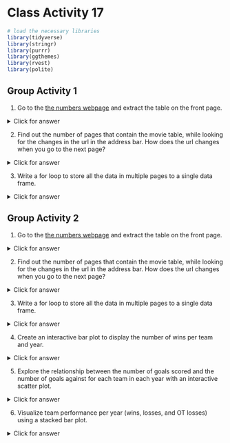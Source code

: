 # Class Activity 17


```r
# load the necessary libraries
library(tidyverse)
library(stringr)
library(purrr)
library(ggthemes)
library(rvest)
library(polite)
```



## Group Activity 1

1. Go to the [the numbers webpage](https://www.the-numbers.com/movie/budgets/all) and extract the table on the front page.


<details>
<summary class="answer">Click for answer</summary>




```r
session1 <- bow(url = "https://www.the-numbers.com/movie/budgets/all") %>% scrape() %>%
  html_nodes(css = "table") %>%
  html_table()

table_base <- session1 %>% .[[1]]
```

</details>



2. Find out the number of pages that contain the movie table, while looking for the changes in the url in the address bar. How does the url changes when you go to the next page?


<details>
<summary class="answer">Click for answer</summary>



*Answer:* The starting count of the movie gets concatenated to the url in increments of 100.


</details>


3. Write a for loop to store all the data in multiple pages to a single data frame.



<details>
<summary class="answer">Click for answer</summary>




```r
library(tidyverse)
library(rvest)

new_urls <- "https://www.the-numbers.com/movie/budgets/all/"

# Create an empty data frame
df1 <- list()

# Generate a vector of indices
index <- seq(1, 6301, 100)
```

<!--


```r
# Loop through indices, scrape data, and bind the resulting data frames
for (i in 1:length(index)) {
  url <- str_glue("{new_urls}{index[i]}")
  webpage <- read_html(url)
  table_new <- html_table(webpage)[[1]] %>%
    tibble::as_tibble(.name_repair = "unique") %>% 
    janitor::clean_names() %>% 
    mutate(x1 = as.character(x1))
  df1[[i]] <- table_new
}

df1_final <- do.call(rbind, df1)
df1_final1 <- reduce(df1, dplyr::bind_rows)
```



```r
# alternate using map/lapply
urls <- map(index, function(i) str_glue({new_urls}, {index[i]}))
urls <- map(index, ~str_glue({new_urls}, {.x}))


sessions <- map(urls, ~read_html(.x) %>% 
                  html_nodes("table") %>% 
                  html_table() %>% 
                  tibble::as_tibble(.name_repair = "unique") %>% 
                  janitor::clean_names())

movies_data <- do.call(rbind, lapply(1:length(urls), function(i) sessions[[i]][[1]]))
glimpse(movies_data)
```

```
Rows: 6,389
Columns: 6
$ ``               <chr> "1", "2", "3", "4", "5", "6", "7"…
$ ReleaseDate      <chr> "Dec 9, 2022", "Apr 23, 2019", "M…
$ Movie            <chr> "Avatar: The Way of Water", "Aven…
$ ProductionBudget <chr> "$460,000,000", "$400,000,000", "…
$ DomesticGross    <chr> "$683,978,730", "$858,373,000", "…
$ WorldwideGross   <chr> "$2,319,324,463", "$2,794,731,755…
```

-->

</details>



## Group Activity 2

1. Go to the [the numbers webpage](https://www.scrapethissite.com/pages/forms/) and extract the table on the front page.


<details>
<summary class="answer">Click for answer</summary>




```r
session1 <- bow(url = "https://www.scrapethissite.com/pages/forms/") %>% scrape() %>%
  html_nodes(css = "table") %>%
  html_table()

table_base <- session1 %>% .[[1]]
```


</details>


2. Find out the number of pages that contain the movie table, while looking for the changes in the url in the address bar. How does the url changes when you go to the next page?



<details>
<summary class="answer">Click for answer</summary>



*Answer:* The url field has `?page_num=` added with the number of pages running from 1 to 24.

</details>



3. Write a for loop to store all the data in multiple pages to a single data frame.


<details>
<summary class="answer">Click for answer</summary>




```r
library(tidyverse)
library(rvest)

new_urls <- "http://scrapethissite.com/pages/forms/?page_num="

# Create an empty data frame
df2 <- list()

# Generate a vector of indices
index <- seq(1, 24)
```




```r
# Loop through indices, scrape data, and bind the resulting data frames
for (i in index) {
  url <- str_glue("{new_urls}{i}")
  webpage <- read_html(url)
  table_new <- html_table(webpage)[[1]] %>%
    tibble::as_tibble(.name_repair = "unique")
  df2[[i]] <- table_new
}

df2_final <- do.call(rbind, df2)
df2_final1 <- reduce(df2, dplyr::bind_rows)
```



```r
# alternate using map
urls <- map(index, function(i) str_glue({new_urls}, {i}))
urls <- map(index, ~str_glue({new_urls}, {.x}))


sessions <- map(urls, ~read_html(.x) %>% 
                  html_nodes("table") %>% 
                  html_table() %>% 
                  tibble::as_tibble(.name_repair = "unique") %>% 
                  janitor::clean_names())

sports_data <- do.call(rbind, lapply(1:length(urls), function(i) sessions[[i]][[1]]))
sports_data1 <- map_df(1:length(urls), ~sessions[[.x]][[1]])

glimpse(sports_data)
```

```
Rows: 582
Columns: 9
$ `Team Name`          <chr> "Boston Bruins", "Buffalo Sab…
$ Year                 <int> 1990, 1990, 1990, 1990, 1990,…
$ Wins                 <int> 44, 31, 46, 49, 34, 37, 31, 4…
$ Losses               <int> 24, 30, 26, 23, 38, 37, 38, 2…
$ `OT Losses`          <int> NA, NA, NA, NA, NA, NA, NA, N…
$ `Win %`              <dbl> 0.550, 0.388, 0.575, 0.613, 0…
$ `Goals For (GF)`     <int> 299, 292, 344, 284, 273, 272,…
$ `Goals Against (GA)` <int> 264, 278, 263, 211, 298, 272,…
$ `+ / -`              <int> 35, 14, 81, 73, -25, 0, -38, …
```

</details>



4. Create an interactive bar plot to display the number of wins per team and year.


<details>
<summary class="answer">Click for answer</summary>





```r
library(plotly)

bar_plot <- ggplot(sports_data, aes(x = Year, y = Wins, fill = `Team Name`)) +
  geom_bar(stat = "identity", position = "dodge") +
  labs(title = "Number of Wins per Team and Year") +
  theme(legend.position = "bottom")

plotly_bar <- ggplotly(bar_plot)
plotly_bar
```


</details>


5. Explore the relationship between the number of goals scored and the number of goals against for each team in each year with an interactive scatter plot.


<details>
<summary class="answer">Click for answer</summary>





```r
scatter_plot <- ggplot(sports_data, aes(x = `Goals For (GF)`, y = `Goals Against (GA)`, color = `Team Name`, text = paste("Team:", `Team Name`, "<br>Year:", Year))) +
  geom_point() +
  labs(title = "Goals Scored vs. Goals Against per Team and Year") +
  theme(legend.position = "bottom") +
  xlab("Goals Scored (GF)") +
  ylab("Goals Against (GA)") 
```



```r
plotly_scatter <- ggplotly(scatter_plot, tooltip = "text")
plotly_scatter
```

</details>



6. Visualize team performance per year (wins, losses, and OT losses) using a stacked bar plot.


<details>
<summary class="answer">Click for answer</summary>



```r
stacked_bar_plot <- ggplot(sports_data, aes(x = Year, fill = `Team Name`)) +
  geom_bar(aes(y = Wins), position = "stack", stat = "identity", width = 0.4, alpha = 0.8) +
  geom_bar(aes(y = Losses), position = "stack", stat = "identity", width = 0.4, alpha = 0.8) +
  geom_bar(aes(y = `OT Losses`), position = "stack", stat = "identity", width = 0.4, alpha = 0.8) +
  labs(title = "Team Performance per Year (Wins, Losses, and OT Losses)") +
  theme(legend.position = "bottom") +
  xlab("Year") +
  ylab("Number of Games")

plotly_stacked_bar <- ggplotly(stacked_bar_plot)
plotly_stacked_bar
```


</details>



